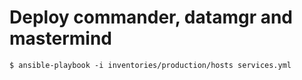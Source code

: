 # Deploy commander, datamgr and mastermind

```
$ ansible-playbook -i inventories/production/hosts services.yml
```